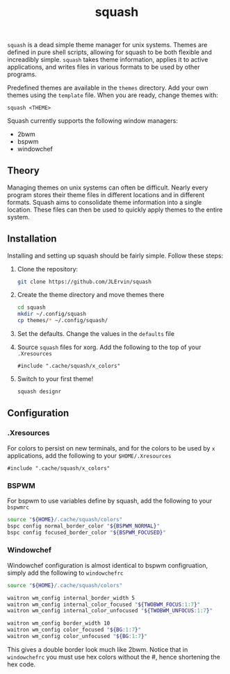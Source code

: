 <div align='center'>
    <h1>squash</h1><br>
</div>

`squash` is a dead simple theme manager for unix systems.
Themes are defined in pure shell scripts, allowing for squash to be both flexible and increadibly simple. 
`squash` takes theme information, applies it to active applications,
and writes files in various formats to be used by other programs. 

Predefined themes are available in the `themes` directory. 
Add your own themes using the `template` file.
When you are ready, change themes with: 

```
squash <THEME>
```

Squash currently supports the following window managers:

* 2bwm
* bspwm
* windowchef

## Theory

Managing themes on unix systems can often be difficult. 
Nearly every program stores their theme files in different locations
and in different formats. 
Squash aims to consolidate theme information into a single location. 
These files can then be used to quickly apply themes to the entire system.

## Installation

Installing and setting up squash should be fairly simple. Follow these steps:

1) Clone the repository:
    ```bash
    git clone https://github.com/JLErvin/squash
    ```

2) Create the theme directory and move themes there
    ```bash
    cd squash
    mkdir ~/.config/squash
    cp themes/* ~/.config/squash/
    ```

3) Set the defaults. Change the values in the `defaults` file

4) Source `squash` files for xorg. Add the following to the top of your `.Xresources`
    ```xdefaults
    #include ".cache/squash/x_colors"
    ```

5) Switch to your first theme!
    ```bash
    squash designr
    ```

## Configuration

### .Xresources

For colors to persist on new terminals, and for the colors to be used by `x` applications, 
add the following to your `$HOME/.Xresources`

```xdefaults
#include ".cache/squash/x_colors"
```

### BSPWM

For bspwm to use variables define by squash, add the following to your `bspwmrc`

```bash
source "${HOME}/.cache/squash/colors"
bspc config normal_border_color "${BSPWM_NORMAL}"
bspc config focused_border_color "${BSPWM_FOCUSED}"
```

### Windowchef

Windowchef configuration is almost identical to bspwm configruation, 
simply add the following to `windowchefrc`

```bash
source "${HOME}/.cache/squash/colors"

waitron wm_config internal_border_width 5 
waitron wm_config internal_color_focused "${TWOBWM_FOCUS:1:7}"
waitron wm_config internal_color_unfocused "${TWOBWM_UNFOCUS:1:7}"

waitron wm_config border_width 10
waitron wm_config color_focused "${BG:1:7}"
waitron wm_config color_unfocused "${BG:1:7}" 
```

This gives a double border look much like 2bwm.
Notice that in `windowchefrc` you must use hex colors
without the #, hence shortening the hex code. 
